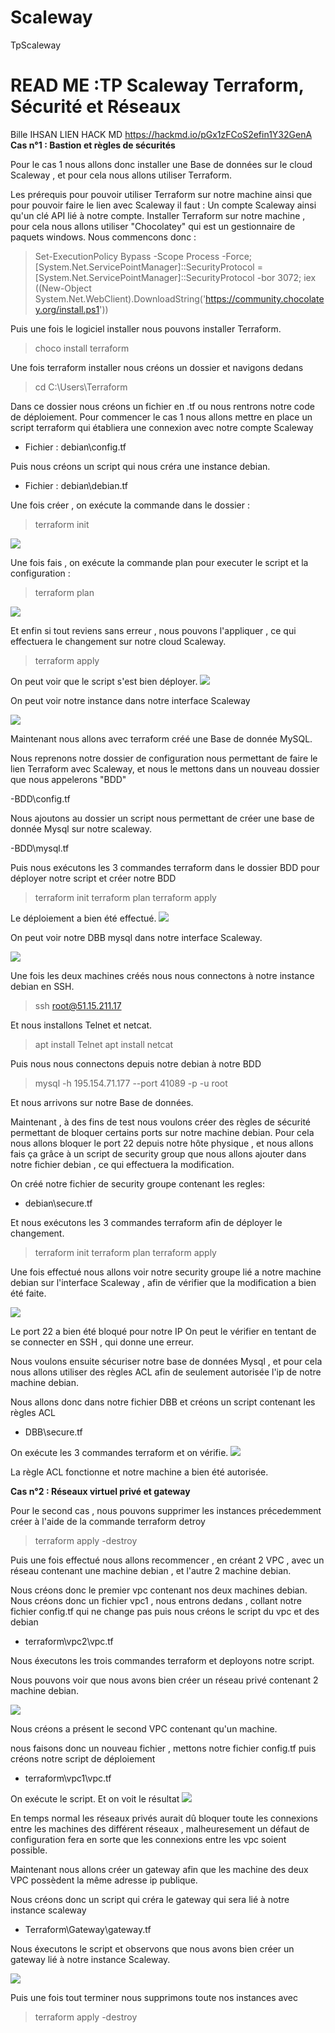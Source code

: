 # Scaleway
TpScaleway
# **READ ME :TP Scaleway Terraform, Sécurité et Réseaux**

Bille IHSAN 
LIEN HACK MD https://hackmd.io/pGx1zFCoS2efin1Y32GenA
**Cas n°1 : Bastion et règles de sécurités**

Pour le cas 1 nous allons donc installer une Base de données sur le cloud Scaleway , et pour cela nous allons utiliser Terraform.

Les prérequis pour pouvoir utiliser Terraform sur notre machine ainsi que pour pouvoir faire le lien avec Scaleway il faut : 
 Un compte Scaleway ainsi qu'un clé API lié à notre compte.
 Installer Terraform sur notre machine , pour cela nous allons utiliser "Chocolatey" qui est un gestionnaire de paquets windows.
 Nous commencons donc : 
> Set-ExecutionPolicy Bypass -Scope Process -Force; [System.Net.ServicePointManager]::SecurityProtocol = [System.Net.ServicePointManager]::SecurityProtocol -bor 3072; iex ((New-Object System.Net.WebClient).DownloadString('https://community.chocolatey.org/install.ps1'))

Puis une fois le logiciel installer nous pouvons installer Terraform.

> choco install terraform

Une fois terraform installer nous créons un dossier et navigons dedans 

> cd C:\Users\Terraform

Dans ce dossier nous créons un fichier en .tf ou nous rentrons notre code de déploiement.
Pour commencer le cas 1 nous allons mettre en place un script terraform qui établiera une connexion avec notre compte Scaleway 

- Fichier : debian\config.tf

Puis nous créons un script qui nous créra une instance debian. 

- Fichier : debian\debian.tf

Une fois créer , on exécute la commande dans le dossier :
> 
> terraform init 

![](https://i.imgur.com/8grerCV.png)



Une fois fais , on exécute la commande plan pour executer le script et la configuration :
>  terraform plan 

![](https://i.imgur.com/r2rRXcG.png)


Et enfin si tout reviens sans erreur , nous pouvons l'appliquer , ce qui effectuera le changement sur notre cloud Scaleway.

> terraform apply

On peut voir que le script s'est bien déployer.
![](https://i.imgur.com/bWgCaCV.png)

On peut voir notre instance dans notre interface Scaleway


![](https://i.imgur.com/522viVD.png)

Maintenant nous allons avec terraform créé une Base de donnée MySQL.

Nous reprenons notre dossier de configuration nous permettant de faire le lien Terraform avec Scaleway, et nous le mettons dans un nouveau dossier que nous appelerons "BDD"

-BDD\config.tf

Nous ajoutons au dossier un script nous permettant de créer une base de donnée Mysql sur notre scaleway.

-BDD\mysql.tf

Puis nous exécutons les 3 commandes terraform dans le dossier BDD pour déployer notre script et créer notre BDD

> terraform init
> terraform plan
> terraform apply

Le déploiement a bien été effectué.
 ![](https://i.imgur.com/VY86gxO.png)
 
On peut voir notre DBB mysql dans notre interface Scaleway.

![](https://i.imgur.com/v5E8c5A.png)

Une fois les deux machines créés nous nous connectons à notre instance debian en SSH.

> ssh root@51.15.211.17

Et nous installons Telnet et netcat.

> apt install Telnet 
> apt install netcat

Puis nous nous connectons depuis notre debian à notre BDD

> mysql -h 195.154.71.177 --port 41089 -p -u root

Et nous arrivons sur notre Base de données.

Maintenant , à des fins de test nous voulons créer des règles de sécurité permettant de bloquer certains ports sur notre machine debian. Pour cela nous allons bloquer le port 22 depuis notre hôte physique , et nous allons fais ça grâce à un script de security group que nous allons ajouter dans notre fichier debian , ce qui effectuera la modification.

On créé notre fichier de security groupe contenant les regles: 
- debian\secure.tf

Et nous exécutons les 3 commandes terraform afin de déployer le changement. 

> terraform init
> terraform plan
> terraform apply

Une fois effectué nous allons voir notre security groupe lié a notre machine debian sur l'interface Scaleway , afin de vérifier que la modification a bien été faite. 

![](https://i.imgur.com/8IYGiWE.png)

Le port 22 a bien été bloqué pour notre IP
On peut le vérifier en tentant de se connecter en SSH , qui donne une erreur.

Nous voulons ensuite sécuriser notre base de données Mysql , et pour cela nous allons utiliser des règles ACL afin de seulement autorisée l'ip de notre machine debian. 

Nous allons donc dans notre fichier DBB et créons un script contenant les règles ACL

- DBB\secure.tf

On exécute les 3 commandes terraform et on vérifie.
 ![](https://i.imgur.com/EUu0rDh.png)

La règle ACL fonctionne et notre machine a bien été autorisée.

**Cas n°2 : Réseaux virtuel privé et gateway**

Pour le second cas , nous pouvons supprimer les instances précedemment créer à l'aide de la commande terraform detroy

> terraform apply -destroy

Puis une fois effectué nous allons recommencer , en créant 2 VPC , avec un réseau contenant une machine debian , et l'autre 2 machine debian.

Nous créons donc le premier vpc contenant nos deux machines debian.
Nous créons donc un fichier vpc1 , nous entrons dedans , collant notre fichier config.tf qui ne change pas puis nous créons le script du vpc et des debian

- terraform\vpc2\vpc.tf

Nous éxecutons les trois commandes terraform et deployons notre script.

Nous pouvons voir que nous avons bien créer un réseau privé contenant 2 machine debian.

![](https://i.imgur.com/ij6YAxG.png)

Nous créons a présent le second VPC contenant qu'un machine.

nous faisons donc un nouveau fichier , mettons notre fichier config.tf puis créons notre script de déploiement

- terraform\vpc1\vpc.tf

On exécute le script. 
Et on voit le résultat
![](https://i.imgur.com/0SpDyfD.png)


En temps normal les réseaux privés aurait dû bloquer toute les connexions entre les machines des différent réseaux , malheuresement un défaut de configuration fera en sorte que les connexions entre les vpc soient possible.

Maintenant nous allons créer un gateway afin que les machine des deux VPC possèdent la même adresse ip publique.

Nous créons donc un script qui créra le gateway qui sera lié à notre instance scaleway 

- Terraform\Gateway\gateway.tf

Nous éxecutons le script et observons que nous avons bien créer un gateway lié à notre instance Scaleway.

![](https://i.imgur.com/WmNxMTt.png)

Puis une fois tout terminer nous supprimons toute nos instances avec 

> terraform apply -destroy


















